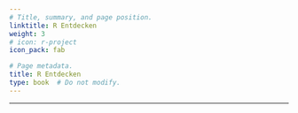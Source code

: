 ```yaml
---
# Title, summary, and page position.
linktitle: R Entdecken
weight: 3
# icon: r-project
icon_pack: fab

# Page metadata.
title: R Entdecken
type: book  # Do not modify.
---
```


<style>
code{
  color: #2a7792;
}
.hljs{
  font-size: 16px}

h1 {color: #2a7792;}

</style>

---

<br>
